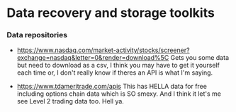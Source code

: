 # Data recovery and storage toolkits

### Data repositories
- https://www.nasdaq.com/market-activity/stocks/screener?exchange=nasdaq&letter=0&render=download%5C
Gets you some data but need to download as a csv, I think you may have to get it yourself each time
or, I don't really know if theres an API is what I'm saying.

- https://www.tdameritrade.com/apis
This has HELLA data for free including options chain data which is SO smexy.
And I think it let's me see Level 2 trading data too. Hell ya.
